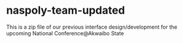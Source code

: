 # naspoly-team-updated
This is a zip file of our previous interface design/development for the upcoming National Conference@Akwaibo State
